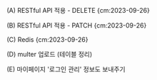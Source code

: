 (A) RESTful API 적용 - DELETE {cm:2023-09-26}

(B) RESTful API 적용 - PATCH {cm:2023-09-26}

(C) Redis {cm:2023-09-26}

(D) multer 업로드 (테이블 정리)

(E) 마이페이지 '로그인 관리' 정보도 보내주기